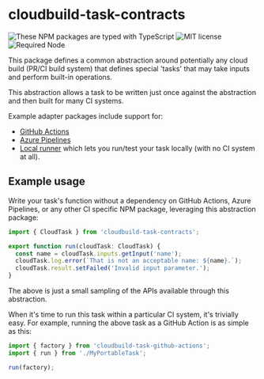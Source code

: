 # cloudbuild-task-contracts

![These NPM packages are typed with TypeScript](https://img.shields.io/npm/types/cloudbuild-task-contracts)
![MIT license](https://img.shields.io/npm/l/cloudbuild-task-contracts)
![Required Node](https://img.shields.io/node/v/cloudbuild-task-contracts)

This package defines a common abstraction around potentially any cloud build (PR/CI build system)
that defines special 'tasks' that may take inputs and perform built-in operations.

This abstraction allows a task to be written just once against the abstraction
and then built for many CI systems.

Example adapter packages include support for:

* [GitHub Actions](https://www.npmjs.com/package/cloudbuild-task-github-actions)
* [Azure Pipelines](https://www.npmjs.com/package/cloudbuild-task-azp)
* [Local runner](https://www.npmjs.com/package/cloudbuild-task-local) which lets you run/test your task locally (with no CI system at all).

## Example usage

Write your task's function without a dependency on GitHub Actions, Azure Pipelines, or any other CI specific NPM package,
leveraging this abstraction package:

```ts
import { CloudTask } from 'cloudbuild-task-contracts';

export function run(cloudTask: CloudTask) {
  const name = cloudTask.inputs.getInput('name');
  cloudTask.log.error(`That is not an acceptable name: ${name}.`);
  cloudTask.result.setFailed('Invalid input parameter.');
}
```

The above is just a small sampling of the APIs available through this abstraction.

When it's time to run this task within a particular CI system, it's trivially easy.
For example, running the above task as a GitHub Action is as simple as this:

```ts
import { factory } from 'cloudbuild-task-github-actions';
import { run } from './MyPortableTask';

run(factory);
```

